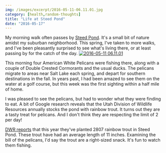 ```yaml
---
img: /images/excerpt/2016-05-11-06.11.01.jpg
category: [health,random-thoughts]
title: "Life at Steed Pond"
date: "2016-05-17"
---
```


My morning walk often passes by [Steed Pond](http://www.standard.net/Environment/2015/07/28/Officials-work-to-keep-Steed-Pond-other-waters-healthy). It's a small bit of nature amidst my suburban neighborhood. This spring, I've taken to more walks, and I've been pleasantly surprised to see what's living there, or at least passing by for the catch of the day. [![2016-05-11 06.11.01](/images/2016-05-11-06.11.01.jpg)](http://blog.duanemcguire.com/wp-content/uploads/2016/05/2016-05-11-06.11.01.jpg)

This morning four American White Pelicans were fishing there, along with a couple of Double Crested Cormorants and the usual ducks. The pelicans migrate to areas near Salt Lake each spring, and depart for southern destinations in the fall. In years past, I had been amazed to see them on the water at a golf course, but this week was the first sighting within a half mile of home.

I was pleased to see the pelicans, but had to wonder what they were finding to eat. A bit of Google research reveals that the Utah Division of Wildlife Resources annually stocks the pond with rainbow trout. It turns out they are a tasty treat for pelicans. And I don't think they are respecting the limit of 2 per day!

[DWR reports](https://dwrapps.utah.gov/fishstocking/Fish) that this year they've planted 2807 rainbow trout in Steed Pond. These trout have had an average length of 11 inches. Examining the bill of the pelicans, I'd say the trout are a right-sized snack. It's fun to watch them fishing. 
